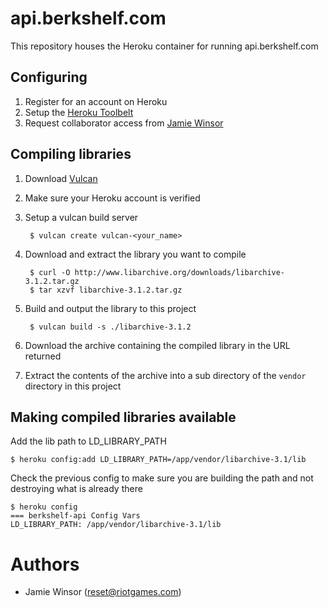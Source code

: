 # api.berkshelf.com

This repository houses the Heroku container for running api.berkshelf.com

## Configuring

1. Register for an account on Heroku
2. Setup the [Heroku Toolbelt](https://toolbelt.heroku.com)
3. Request collaborator access from [Jamie Winsor](reset@riotgames.com)

## Compiling libraries

1. Download [Vulcan](https://github.com/heroku/vulcan)
2. Make sure your Heroku account is verified
3. Setup a vulcan build server

        $ vulcan create vulcan-<your_name>

4. Download and extract the library you want to compile

        $ curl -O http://www.libarchive.org/downloads/libarchive-3.1.2.tar.gz
        $ tar xzvf libarchive-3.1.2.tar.gz

5. Build and output the library to this project

        $ vulcan build -s ./libarchive-3.1.2

6. Download the archive containing the compiled library in the URL returned
7. Extract the contents of the archive into a sub directory of the `vendor` directory in this project

## Making compiled libraries available

Add the lib path to LD_LIBRARY_PATH

    $ heroku config:add LD_LIBRARY_PATH=/app/vendor/libarchive-3.1/lib

Check the previous config to make sure you are building the path and not destroying what is already there

    $ heroku config
    === berkshelf-api Config Vars
    LD_LIBRARY_PATH: /app/vendor/libarchive-3.1/lib

# Authors

* Jamie Winsor (<reset@riotgames.com>)
